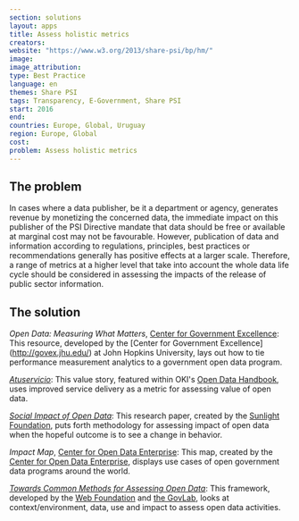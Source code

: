 ```yaml
---
section: solutions
layout: apps
title: Assess holistic metrics
creators: 
website: "https://www.w3.org/2013/share-psi/bp/hm/"
image: 
image_attribution:
type: Best Practice  
language: en
themes: Share PSI
tags: Transparency, E-Government, Share PSI
start: 2016
end: 
countries: Europe, Global, Uruguay
region: Europe, Global
cost: 
problem: Assess holistic metrics
---
```


## The problem
In cases where a data publisher, be it a department or agency, generates revenue by monetizing the concerned data, the immediate impact on this publisher of the PSI Directive mandate that data should be free or available at marginal cost may not be favourable. However, publication of data and information according to regulations, principles, best practices or recommendations generally has positive effects at a larger scale. Therefore, a range of metrics at a higher level that take into account the whole data life cycle should be considered in assessing the impacts of the release of public sector information.

## The solution
_Open Data: Measuring What Matters_, [Center for Government Excellence](http://govex.jhu.edu/open-data-measuring-what-matters/): This resource, developed by the [Center for Government Excellence] (http://govex.jhu.edu/) at John Hopkins University, lays out how to tie performance measurement analytics to a government open data program.

[_Atuservicio_](http://opendatahandbook.org/value-stories/en/latam-health/): This value story, featured within OKI's [Open Data Handbook](opendatahandbook.org), uses improved service delivery as a metric for assessing value of open data. 

[_Social Impact of Open Data_](https://www.scribd.com/doc/263776138/The-Social-Impact-of-Open-Data): This research paper, created by the [Sunlight Foundation](sunlightfoundation.com), puts forth methodology for assessing impact of open data when the hopeful outcome is to see a change in behavior.

_Impact Map_, [Center for Open Data Enterprise](http://opendataenterprise.org/map.html): This map, created by the [Center for Open Data Enterprise](http://opendataenterprise.org/), displays use cases of open government data programs around the world.

[_Towards Common Methods for Assessing Open Data_](http://opendataresearch.org/sites/default/files/posts/Common%20Assessment%20Workshop%20Report.pdf): This framework, developed by the [Web Foundation](http://webfoundation.org/) and [the GovLab](thegovlab.org), looks at context/environment, data, use and impact to assess open data activities.
